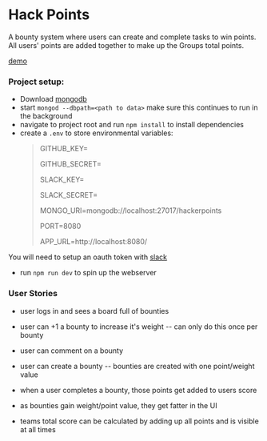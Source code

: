 # Hack Points
A bounty system where users can create and complete tasks to win points.
All users' points are added together to make up the Groups total points.

[demo](http://dfirebaugh.github.io/hack-points)

### Project setup:
* Download [mongodb](https://www.mongodb.com/download-center#community)
* start `mongod --dbpath=<path to data>`  make sure this continues to run in the background
* navigate to project root and run `npm install` to install dependencies
* create a `.env` to store environmental variables:
    > GITHUB_KEY=
    >
    > GITHUB_SECRET=
    >
    > SLACK_KEY=
    >
    > SLACK_SECRET=
    >
    > MONGO_URI=mongodb://localhost:27017/hackerpoints
    >
    > PORT=8080
    >
    > APP_URL=http://localhost:8080/

You will need to setup an oauth token with
[slack](https://api.slack.com/docs/oauth)


* run `npm run dev` to spin up the webserver



### User Stories
 - user logs in and sees a board full of bounties
 - user can +1 a bounty to increase it's weight -- can only do this once per bounty
 - user can comment on a bounty
 - user can create a bounty -- bounties are created with one point/weight value
 - when a user completes a bounty, those points get added to users score

 - as bounties gain weight/point value, they get fatter in the UI

 - teams total score can be calculated by adding up all points and is visible at all times
